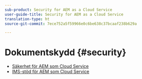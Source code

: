 ```yaml
---
sub-product: Security for AEM as a Cloud Service
user-guide-title: Security for AEM as a Cloud Service
translation-type: ht
source-git-commit: 7ece752a5f59966e0c6be638c37bcaaf238b629a

---
```



# Dokumentskydd {#security}

+ [Säkerhet för AEM som Cloud Service](/help/security/home.md)
+ [IMS-stöd för AEM som Cloud Service](ims-support.md)
